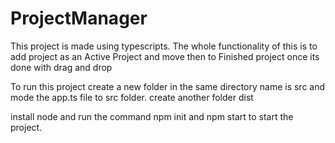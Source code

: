 # ProjectManager

This project is made using typescripts.
The whole functionality of this is to add project as an Active Project and move then to Finished project once its done with drag and drop


To run this project
create a new folder in the same directory name is src and mode the app.ts file to src folder.
create another folder dist

install node and run the command npm init and npm start to start the project.
